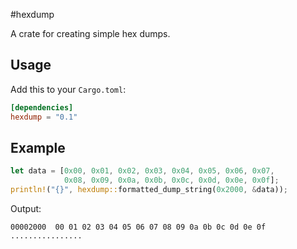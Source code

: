 #hexdump

A crate for creating simple hex dumps.

## Usage

Add this to your `Cargo.toml`:

```toml
[dependencies]
hexdump = "0.1"
```

## Example

```rust
let data = [0x00, 0x01, 0x02, 0x03, 0x04, 0x05, 0x06, 0x07,
            0x08, 0x09, 0x0a, 0x0b, 0x0c, 0x0d, 0x0e, 0x0f];
println!("{}", hexdump::formatted_dump_string(0x2000, &data));
```      

Output:

```
00002000  00 01 02 03 04 05 06 07 08 09 0a 0b 0c 0d 0e 0f ................
```


